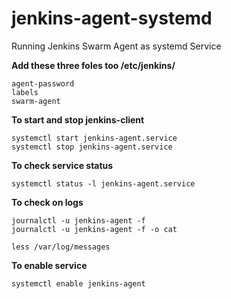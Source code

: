 # jenkins-agent-systemd
Running Jenkins Swarm Agent as systemd Service

**Add these three foles too /etc/jenkins/**
```
agent-password
labels
swarm-agent
```

**To start and stop jenkins-client**
```
systemctl start jenkins-agent.service
systemctl stop jenkins-agent.service
```

**To check service status**
```
systemctl status -l jenkins-agent.service
```

**To check on logs**
```
journalctl -u jenkins-agent -f
journalctl -u jenkins-agent -f -o cat

less /var/log/messages
```

**To enable service**
```
systemctl enable jenkins-agent
```
